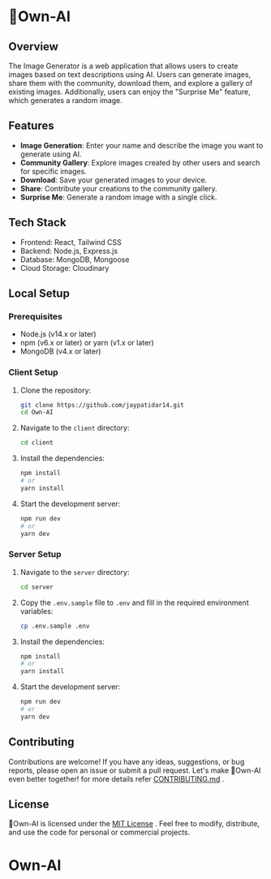 # 🤖Own-AI

## Overview
The Image Generator is a web application that allows users to create images based on text descriptions using AI. Users can generate images, share them with the community, download them, and explore a gallery of existing images. Additionally, users can enjoy the "Surprise Me" feature, which generates a random image.

## Features
- **Image Generation**: Enter your name and describe the image you want to generate using AI.
- **Community Gallery**: Explore images created by other users and search for specific images.
- **Download**: Save your generated images to your device.
- **Share**: Contribute your creations to the community gallery.
- **Surprise Me**: Generate a random image with a single click.

## Tech Stack
- Frontend: React, Tailwind CSS
- Backend: Node.js, Express.js
- Database: MongoDB, Mongoose
- Cloud Storage: Cloudinary

## Local Setup

### Prerequisites

- Node.js (v14.x or later)
- npm (v6.x or later) or yarn (v1.x or later)
- MongoDB (v4.x or later)

### Client Setup

1. Clone the repository:
    ```sh
    git clone https://github.com/jaypatidar14.git
    cd Own-AI
    ```

2. Navigate to the `client` directory:
    ```sh
    cd client
    ```

3. Install the dependencies:
    ```sh
    npm install
    # or
    yarn install
    ```

4. Start the development server:
    ```sh
    npm run dev
    # or
    yarn dev
    ```

### Server Setup

1. Navigate to the `server` directory:
    ```sh
    cd server
    ```

2. Copy the `.env.sample` file to `.env` and fill in the required environment variables:
    ```sh
    cp .env.sample .env
    ```

3. Install the dependencies:
    ```sh
    npm install
    # or
    yarn install
    ```

4. Start the development server:
    ```sh
    npm run dev
    # or
    yarn dev
    ```

## Contributing
Contributions are welcome! If you have any ideas, suggestions, or bug reports, please open an issue or submit a pull request. Let's make 🤖Own-AI even better together! for more details refer [CONTRIBUTING.md](https://github.com/jaypatidar14/Own-AI/blob/main/CONTRIBUTING.md) .

## License
🤖Own-AI is licensed under the [MIT License](https://github.com/jaypatidar14/Own-AI/blob/main/LICENSE) . Feel free to modify, distribute, and use the code for personal or commercial projects.



# Own-AI
